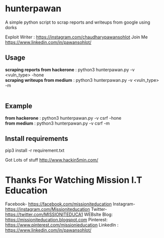 # hunterpawan
A simple python script to scrap reports and writeups from google using  dorks 

Exploit Writer : https://instagram.com/chaudharypawansohlot Join Me  https://www.linkedin.com/in/pawansohlot/

## Usage 
**scraping reports from hackerone** : python3 hunterpawan.py -v <vuln_type> -hone <br>
**scraping writeups from medium** : python3 hunterpawan.py -v <vuln_type> -m  
<br>

## Example 
**from hackerone** : python3 hunterpawan.py -v csrf -hone  
**from medium** : python3 hunterpawan.py -v csrf -m  
  
 ## Install requirements
 pip3 install -r requirement.txt

Got Lots of stuff http://www.hackin5min.com/
# Thanks For Watching Mission I.T Education

Facebook-        https://facebook.com/missioniteducation
Instagram-       https://instagram.com/Missioniteducation
Twitter-            https://twitter.com/MISSIONITEDUCA1
WEBsIte Blog: https://missioniteducation.blogspot.com
Pinterest:         https://www.pinterest.com/missionieducation
LinkedIn :         https://www.linkedin.com/in/pawansohlot/
